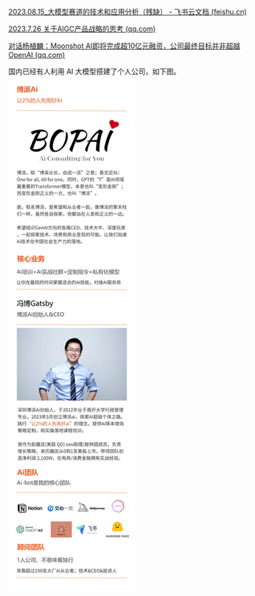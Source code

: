 [‍‌​⁢‍⁢⁤⁡﻿⁡⁡⁡⁤‌⁡﻿‍⁣‬﻿​⁢⁡‍⁤⁣⁣‍​⁤‍⁤​⁤⁤​⁡‬‌‍⁣‍⁤⁢⁤‌‌‍⁡‍2023.08.15_大模型赛道的技术和应用分析（残缺） - 飞书云文档 (feishu.cn)](https://whjlnspmd6.feishu.cn/wiki/DBnWwik1piTB6Iki02CcXoVQn3S)

[2023.7.26 关于AIGC产品战略的思考 (qq.com)](https://mp.weixin.qq.com/s/9EZqEGV0eTteQhUrF-K7uA)

[对话杨植麟：Moonshot AI即将完成超10亿元融资，公司最终目标并非超越OpenAI (qq.com)](https://mp.weixin.qq.com/s/mvBzhNmM-skPmxrXIpxUlQ) 


国内已经有人利用 AI 大模型搭建了个人公司，如下图。
![|400](../attachment/1person-company.jpeg)